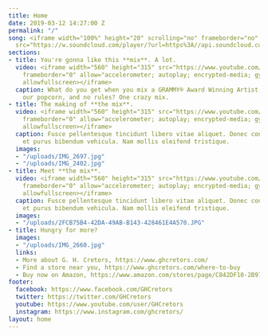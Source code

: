 ```yaml
---
title: Home
date: 2019-03-12 14:27:00 Z
permalink: "/"
song: <iframe width="100%" height="20" scrolling="no" frameborder="no" allow="autoplay"
  src="https://w.soundcloud.com/player/?url=https%3A//api.soundcloud.com/tracks/585373488&color=%23000000&inverse=true&auto_play=false&show_user=false"></iframe>
sections:
- title: You're gonna like this **mix**. A lot.
  video: <iframe width="560" height="315" src="https://www.youtube.com/embed/pWmq3fEkHSo"
    frameborder="0" allow="accelerometer; autoplay; encrypted-media; gyroscope; picture-in-picture"
    allowfullscreen></iframe>
  caption: What do you get when you mix a GRAMMY® Award Winning Artist, sounds of
    our popcorn, and no rules? One crazy mix.
- title: The making of **the mix**.
  video: <iframe width="560" height="315" src="https://www.youtube.com/embed/KRKwiodn9N0"
    frameborder="0" allow="accelerometer; autoplay; encrypted-media; gyroscope; picture-in-picture"
    allowfullscreen></iframe>
  caption: Fusce pellentesque tincidunt libero vitae aliquet. Donec condimentum nisi
    et purus bibendum vehicula. Nam mollis eleifend tristique.
  images:
  - "/uploads/IMG_2697.jpg"
  - "/uploads/IMG_2402.jpg"
- title: Meet **the mix**.
  video: <iframe width="560" height="315" src="https://www.youtube.com/embed/RDTre8s3AH0"
    frameborder="0" allow="accelerometer; autoplay; encrypted-media; gyroscope; picture-in-picture"
    allowfullscreen></iframe>
  caption: Fusce pellentesque tincidunt libero vitae aliquet. Donec condimentum nisi
    et purus bibendum vehicula. Nam mollis eleifend tristique.
  images:
  - "/uploads/2FCB75B4-42DA-49AB-B143-428461E4A570.JPG"
- title: Hungry for more?
  images:
  - "/uploads/IMG_2660.jpg"
  links:
  - More about G. H. Cretors, https://www.ghcretors.com/
  - Find a store near you, https://www.ghcretors.com/where-to-buy
  - Buy now on Amazon, https://www.amazon.com/stores/page/C842DF10-2B97-477F-8680-5086D60095D2
footer:
  facebook: https://www.facebook.com/GHCretors
  twitter: https://twitter.com/GHCretors
  youtube: https://www.youtube.com/user/GHCretors
  instagram: https://www.instagram.com/ghcretors/
layout: home
---
```


